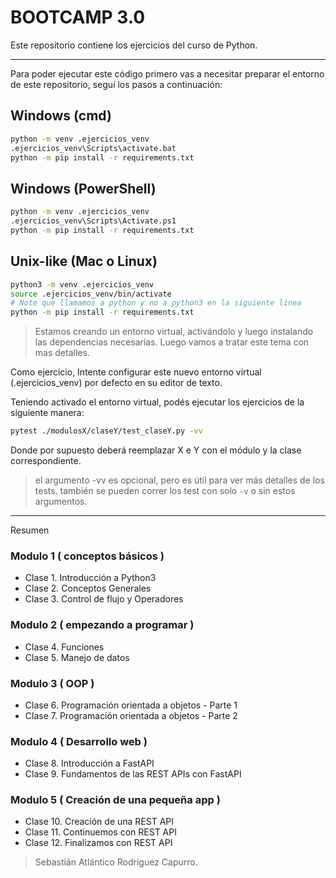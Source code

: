 # BOOTCAMP 3.0

Este repositorio contiene los ejercicios del curso de Python.

---

Para poder ejecutar este código primero vas a necesitar preparar el entorno de
este repositorio, seguí los pasos a continuación:

## Windows (cmd)

```bash
python -m venv .ejercicios_venv
.ejercicios_venv\Scripts\activate.bat
python -m pip install -r requirements.txt
```

## Windows (PowerShell)

```bash
python -m venv .ejercicios_venv
.ejercicios_venv\Scripts\Activate.ps1
python -m pip install -r requirements.txt
```

## Unix-like (Mac o Linux)

```bash
python3 -m venv .ejercicios_venv
source .ejercicios_venv/bin/activate
# Note que llamamos a python y no a python3 en la siguiente linea
python -m pip install -r requirements.txt
```

> Estamos creando un entorno virtual, activándolo y luego instalando las dependencias
> necesarias.
> Luego vamos a tratar este tema con mas detalles.

Como ejercicio, Intente configurar este nuevo entorno virtual (.ejercicios_venv)
por defecto en su editor de texto.

Teniendo activado el entorno virtual, podés ejecutar los ejercicios de la siguiente
manera:

```bash
pytest ./modulosX/claseY/test_claseY.py -vv
```

Donde por supuesto deberá reemplazar X e Y con el módulo y la clase correspondiente.

> el argumento -vv es opcional, pero es útil para ver más detalles de los tests.
> también se pueden correr los test con solo `-v` o sin estos argumentos.

---

Resumen

### Modulo 1 ( conceptos básicos )

- Clase 1. Introducción a Python3
- Clase 2. Conceptos Generales
- Clase 3. Control de flujo y Operadores

### Modulo 2 ( empezando a programar )

- Clase 4. Funciones
- Clase 5. Manejo de datos

### Modulo 3 ( OOP )

- Clase 6. Programación orientada a objetos - Parte 1
- Clase 7. Programación orientada a objetos - Parte 2

### Modulo 4 ( Desarrollo web )

- Clase 8. Introducción a FastAPI
- Clase 9. Fundamentos de las REST APIs con FastAPI

### Modulo 5 ( Creación de una pequeña app )

- Clase 10. Creación de una REST API
- Clase 11. Continuemos con REST API
- Clase 12. Finalizamos con REST API

> Sebastián Atlántico Rodríguez Capurro.
